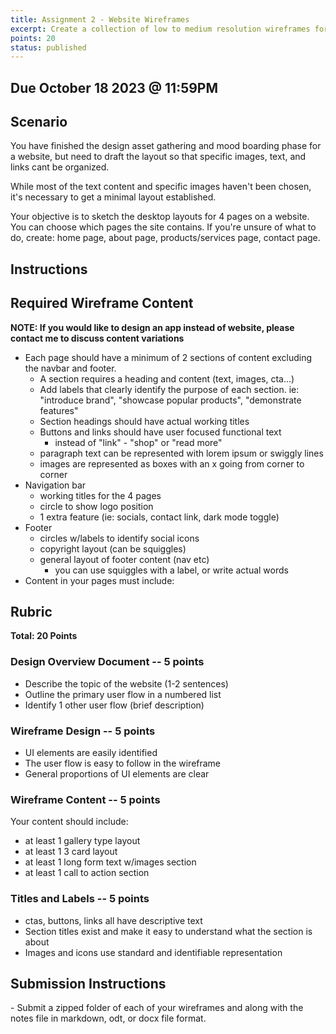 ```yaml
---
title: Assignment 2 - Website Wireframes
excerpt: Create a collection of low to medium resolution wireframes for a website. The website will require 4 distinct pages and demonstrate layout, visual hierarchy, and component skeletons.
points: 20
status: published
---
```


<h2 id="due-date">Due October 18 2023 @ 11:59PM</h2>

<h2>Scenario</h2>

You have finished the design asset gathering and mood boarding phase for a website, but need to draft the layout so that specific images, text, and links cant be organized.

While most of the text content and specific images haven't been chosen, it's necessary to get a minimal layout established.

Your objective is to sketch the desktop layouts for 4 pages on a website. You can choose which pages the site contains. If you're unsure of what to do, create: home page, about page, products/services page, contact page.

<h2 id="instructions">Instructions</h2>

<h2 id="required-content">Required Wireframe Content</h2>

**NOTE: If you would like to design an app instead of website, please contact me to discuss content variations**

- Each page should have a minimum of 2 sections of content excluding the navbar and footer.
  - A section requires a heading and content (text, images, cta...)
  - Add labels that clearly identify the purpose of each section. ie: "introduce brand", "showcase popular products", "demonstrate features"
  - Section headings should have actual working titles
  - Buttons and links should have user focused functional text
    - instead of "link" - "shop" or "read more"
  - paragraph text can be represented with lorem ipsum or swiggly lines
  - images are represented as boxes with an x going from corner to corner
- Navigation bar
  - working titles for the 4 pages
  - circle to show logo position
  - 1 extra feature (ie: socials, contact link, dark mode toggle)
- Footer
  - circles w/labels to identify social icons
  - copyright layout (can be squiggles)
  - general layout of footer content (nav etc)
    - you can use squiggles with a label, or write actual words
- Content in your pages must include:

<h2 id="rubric">Rubric</h2>

**Total: 20 Points**

### Design Overview Document -- 5 points

- Describe the topic of the website (1-2 sentences)
- Outline the primary user flow in a numbered list
- Identify 1 other user flow (brief description)

### Wireframe Design -- 5 points

- UI elements are easily identified
- The user flow is easy to follow in the wireframe
- General proportions of UI elements are clear

### Wireframe Content -- 5 points

Your content should include:

- at least 1 gallery type layout
- at least 1 3 card layout
- at least 1 long form text w/images section
- at least 1 call to action section

### Titles and Labels -- 5 points

- ctas, buttons, links all have descriptive text
- Section titles exist and make it easy to understand what the section is about
- Images and icons use standard and identifiable representation

<h2 id="submission-instructions">Submission Instructions</h2>
- Submit a zipped folder of each of your wireframes and along with the notes file in markdown, odt, or docx file format.
